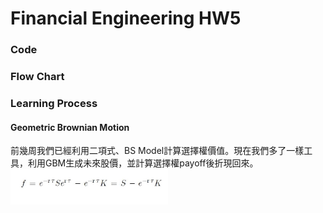 # Financial Engineering HW5
### **Code**
### **Flow Chart**
### **Learning Process**

#### Geometric Brownian Motion
前幾周我們已經利用二項式、BS Model計算選擇權價值。現在我們多了一樣工具，利用GBM生成未來股價，並計算選擇權payoff後折現回來。    
<img src="https://github.com/fatdanny77/Financial_Engineering/blob/master/HW4/Images/未命名2.jpg" width="50%" height="50%" /> 

